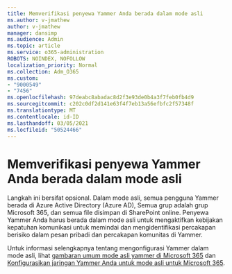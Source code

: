 ```yaml
---
title: Memverifikasi penyewa Yammer Anda berada dalam mode asli
ms.author: v-jmathew
author: v-jmathew
manager: dansimp
ms.audience: Admin
ms.topic: article
ms.service: o365-administration
ROBOTS: NOINDEX, NOFOLLOW
localization_priority: Normal
ms.collection: Adm_O365
ms.custom:
- "9000549"
- "7456"
ms.openlocfilehash: 97deabc8abadac8d2f3e93de0b4a3f7feb0fb4d9
ms.sourcegitcommit: c202c0df2d141e63f4f7eb13a56efbfc2f57348f
ms.translationtype: MT
ms.contentlocale: id-ID
ms.lasthandoff: 03/05/2021
ms.locfileid: "50524466"
---
```

# <a name="verify-your-yammer-tenant-is-in-native-mode"></a>Memverifikasi penyewa Yammer Anda berada dalam mode asli

Langkah ini bersifat opsional. Dalam mode asli, semua pengguna Yammer berada di Azure Active Directory (Azure AD), Semua grup adalah grup Microsoft 365, dan semua file disimpan di SharePoint online. Penyewa Yammer Anda harus berada dalam mode asli untuk mengaktifkan kebijakan kepatuhan komunikasi untuk memindai dan mengidentifikasi percakapan berisiko dalam pesan pribadi dan percakapan komunitas di Yammer.  
  
Untuk informasi selengkapnya tentang mengonfigurasi Yammer dalam mode asli, lihat [gambaran umum mode asli yammer di Microsoft 365](https://go.microsoft.com/fwlink/?linkid=2129829) dan [Konfigurasikan jaringan Yammer Anda untuk mode asli untuk Microsoft 365](https://go.microsoft.com/fwlink/?linkid=2129772).

